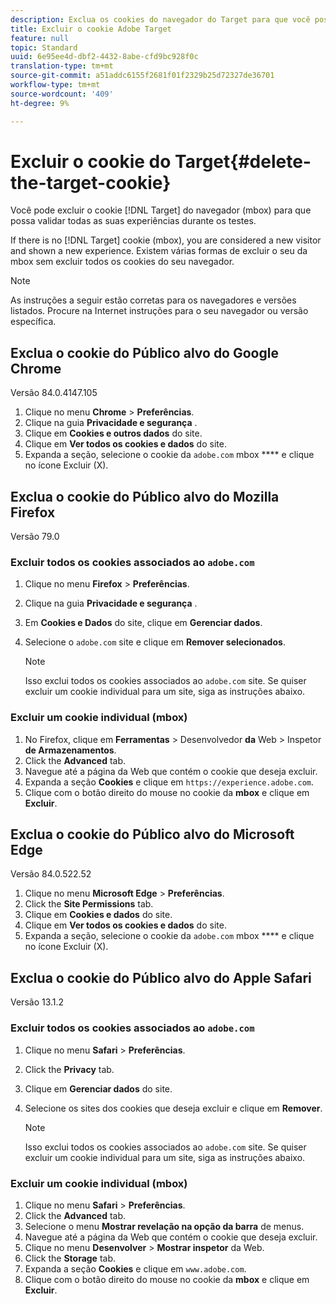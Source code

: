 ```yaml
---
description: Exclua os cookies do navegador do Target para que você possa validar todas as suas experiências.
title: Excluir o cookie Adobe Target
feature: null
topic: Standard
uuid: 6e95ee4d-dbf2-4432-8abe-cfd9bc928f0c
translation-type: tm+mt
source-git-commit: a51addc6155f2681f01f2329b25d72327de36701
workflow-type: tm+mt
source-wordcount: '409'
ht-degree: 9%

---
```



# Excluir o cookie do Target{#delete-the-target-cookie}

Você pode excluir o cookie [!DNL Target] do navegador (mbox) para que possa validar todas as suas experiências durante os testes.

If there is no [!DNL Target] cookie (mbox), you are considered a new visitor and shown a new experience. Existem várias formas de excluir o seu da mbox sem excluir todos os cookies do seu navegador.

>[!NOTE]
>
>As instruções a seguir estão corretas para os navegadores e versões listados. Procure na Internet instruções para o seu navegador ou versão específica.

## Exclua o cookie do Público alvo do Google Chrome

Versão 84.0.4147.105

1. Clique no menu **Chrome** > **Preferências**.
1. Clique na guia **Privacidade e segurança** .
1. Clique em **Cookies e outros dados** do site.
1. Clique em **Ver todos os cookies e dados** do site.
1. Expanda a seção, selecione o cookie da `adobe.com` mbox **** e clique no ícone Excluir (X).

## Exclua o cookie do Público alvo do Mozilla Firefox

Versão 79.0

### Excluir todos os cookies associados ao `adobe.com`

1. Clique no menu **Firefox** > **Preferências**.
1. Clique na guia **Privacidade e segurança** .
1. Em **Cookies e Dados** do site, clique em **Gerenciar dados**.
1. Selecione o `adobe.com` site e clique em **Remover selecionados**.

   >[!NOTE]
   >
   >Isso exclui todos os cookies associados ao `adobe.com` site. Se quiser excluir um cookie individual para um site, siga as instruções abaixo.

### Excluir um cookie individual (mbox)

1. No Firefox, clique em **Ferramentas** > Desenvolvedor **da** Web > Inspetor **de Armazenamentos**.
1. Click the **Advanced** tab.
1. Navegue até a página da Web que contém o cookie que deseja excluir.
1. Expanda a seção **Cookies** e clique em `https://experience.adobe.com`.
1. Clique com o botão direito do mouse no cookie da **mbox** e clique em **Excluir**.

## Exclua o cookie do Público alvo do Microsoft Edge

Versão 84.0.522.52

1. Clique no menu **Microsoft Edge** > **Preferências**.
1. Click the **Site Permissions** tab.
1. Clique em **Cookies e dados** do site.
1. Clique em **Ver todos os cookies e dados** do site.
1. Expanda a seção, selecione o cookie da `adobe.com` mbox **** e clique no ícone Excluir (X).

## Exclua o cookie do Público alvo do Apple Safari

Versão 13.1.2

### Excluir todos os cookies associados ao `adobe.com`

1. Clique no menu **Safari** > **Preferências**.
1. Click the **Privacy** tab.
1. Clique em **Gerenciar dados** do site.
1. Selecione os sites dos cookies que deseja excluir e clique em **Remover**.

   >[!NOTE]
   >
   >Isso exclui todos os cookies associados ao `adobe.com` site. Se quiser excluir um cookie individual para um site, siga as instruções abaixo.

### Excluir um cookie individual (mbox)

1. Clique no menu **Safari** > **Preferências**.
1. Click the **Advanced** tab.
1. Selecione o menu **Mostrar revelação na opção da barra** de menus.
1. Navegue até a página da Web que contém o cookie que deseja excluir.
1. Clique no menu **Desenvolver** > **Mostrar inspetor** da Web.
1. Click the **Storage** tab.
1. Expanda a seção **Cookies** e clique em `www.adobe.com`.
1. Clique com o botão direito do mouse no cookie da **mbox** e clique em **Excluir**.
